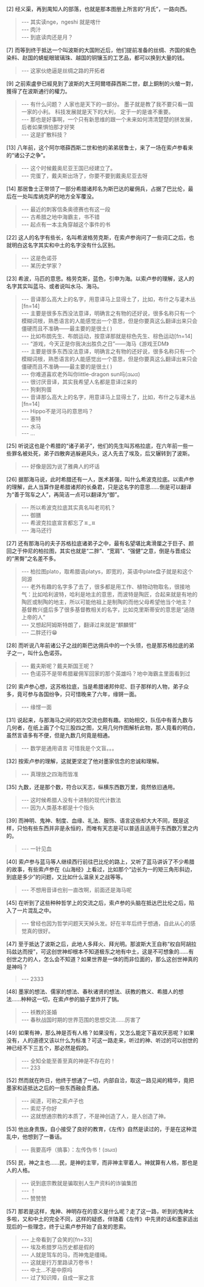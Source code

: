 
[2] 经义渠，再到禺知人的部落，也就是那本图册上所言的“月氏”，一路向西。
>--- 其实读nge，ngeshi 就是喀什<br>
>--- 肉汁<br>
>--- 到底读肉还是月？<br>

[7] 而等到终于抵达一个叫波斯的大国附近后，他们提前准备的丝绸、齐国的紫色染料、赵国的蜻蜓眼玻璃珠、越国的铜镶玉的工艺品，都可以换到大量的钱。
>--- 这家伙绝逼是丝绸之路的开拓者<br>

[9] 之前索盧參已經見到了波斯的大王阿爾塔薛西斯二世，獻上銅制的火槍一對，獲得了在波斯通行的權力。
>--- 有什么问题？ 人家也是天下的一部分。 墨子就是教了我不要只看一国一家的小利。 科技发展就是天下的大利， 定于一的是谁不重要。<br>
>--- 那也是好事啊，一个只有新思维的跟一个未来如何清清楚楚的拼发展，后者如果惧怕那才好笑<br>
>--- 这是扩散科技？<br>

[13] 八年前，这个阿尔塔薛西斯二世和他的弟弟居鲁士，来了一场在索卢参看来的“诸公子之争”。
>--- 这个时候戴奥尼亚王国已经建立了。<br>
>--- 完蛋了，戴夫斯出场了，你要不要到戴奥尼亚去呀<br>

[14] 那居鲁士正带领了一部分希腊诸邦名为斯巴达的雇佣兵，占据了巴比伦，最后在一处叫库纳克萨的地方全军覆没。
>--- 最近的刺客信条奥德赛也有这一段<br>
>--- 古希腊之地中海霸主，书不错<br>
>--- 起点有一本主角穿越这个事件的书<br>

[22] 这人的名字有些长，名叫希波格劳克斯，在索卢参询问了一些词汇之后，也就明白这名字其实和中土的名字没有什么区别。
>--- 这是色诺芬<br>
>--- 某历史学家？<br>

[23] 希波，马匹的意思。格劳克斯，蓝色，引申为海。以索卢参的理解，这人的名字其实叫蓝马、或者说叫水马、海马。
>--- 音译那么高大上的名字，用意译马上显得土了，比如，布什之与灌木丛[fn=14]<br>
>--- 主要是很多东西没法意译，明确言之有物的还好说，很多名称只有一个模糊词根，熟悉语言的人能感觉出一个意思，但是你要真这么翻译出来只会僵硬而且不准确——最主要的是很土( )<br>
>--- 比如布朗先生、布朗运动，按意译那就是棕色先生、棕色运动[fn=14]<br>
>--- “游戏，今天正是你我决出胜负之日”——海马《游戏王DM》<br>
>--- 主要是很多东西没法意译，明确言之有物的还好说，很多名称只有一个模糊词根，熟悉语言的人能感觉出一个意思，但是你要真这么翻译出来只会僵硬而且不准确——最主要的是很土( )<br>
>--- 你难道喜欢老外叫你little-dragon  sun吗(ಡωಡ)<br>
>--- 很讨厌音译，其实我希望人名都是意译过来的<br>
>--- 狗剩狗蛋<br>
>--- 音译那么高大上的名字，用意译马上显得土了，比如，布什之与灌木丛[fn=14]<br>
>--- Hippo不是河马的意思吗？<br>
>--- 塞特<br>
>--- 水马<br>
>--- …<br>

[25] 听说这也是个希腊的“诸子弟子”，他们的先生叫苏格拉底，在六年前一些一些罪名被处死，弟子四散奔逃躲避风头，这人先去了埃及，后又辗转到了波斯。
>--- 好像是因为说了雅典人的坏话<br>

[26] 据那海马说，此时希腊还有一人，医术甚强，叫什么希波克拉底。以索卢参的理解，此人当算作是希腊诸邦的长桑君，只是这名字的意思……倒是可以翻译为“善于驾车之人”，再简洁一点可以翻译为“御”。
>--- 所以希波克拉底其实真名叫老司机？<br>
>--- 御膳<br>
>--- 希波克拉底宣言都忘了ㅍ_ㅍ<br>
>--- 海马还行<br>

[27] 还有那海马的夫子苏格拉底诸弟子之中，最有名望堪比禽滑厘之于巨子、颜回之于仲尼的柏拉图，其实也就是“二胖”、“宽肩”、“强健”之意，倒是与晋成公的“黑臀”之名差不多。
>--- 柏拉图plato，取希腊语platys，即宽的，英语中plate盘子就是和这个同源<br>
>--- 老外有趣的名字多了去了，很多都是用工作、植物动物取名，很接地气：比如哈利波特，哈利是地主的意思，而波特是陶匠，合起来就是有地的陶匠或制陶的地主，所以可能他祖上是制陶的而他父母希望他当个地主？
基督教兴盛后多了很多基督教相关的名字，比如克里斯蒂安的意思是“追随上帝的人”<br>
>--- 又想起阿姆斯特朗了，翻译过来就是“麒麟臂”<br>
>--- 二胖还行😁<br>

[28] 而听说八年前诸公子之战的斯巴达佣兵中的一个头领，也是那苏格拉底的弟子之一，叫什么色诺芬。
>--- 戴夫斯呢？戴夫斯国王呢？<br>
>--- 色诺芬不是带希腊雇佣军回家的那个英雄吗？地中海霸主里面看到过<br>

[29] 索卢参心想，这苏格拉底，当是希腊诸邦仲尼、巨子那样的人物，弟子众多，竟可参与各国纷争，只可惜晚来了六年，缘锵一面。
>--- 缘悭一面<br>

[31] 说起来，与那海马之间的初次交流也颇有趣。初始相交，队伍中有善九数与几何者，在纸上画了个勾三股四之图，又用几何作图解析此物，那人竟看的明白，虽然言语多有不便，但是九数几何竟是相通。
>--- 数学是通用语言
可惜我是个文盲。。。<br>

[32] 按索卢参的理解，这就更坚定了他对墨家信念的忠诚和理解。
>--- 真理放之四海而皆准<br>

[35] 九数，还是那个数，符合以天志，纵横东西数万里，竟然依旧通用。
>--- 这时候希腊人没有十进制的现代计数法<br>
>--- 因为人类基本都是十个指头<br>

[39] 而神明、鬼神、制度、血缘、礼法、服饰、语言这些却大大不同，既是这样，只怕有些东西并非是永恒的，而唯有天志是可以普适且适用于东西数万里之内的。
>--- 一针见血<br>

[40] 索卢参与蓝马等人继续西行前往巴比伦的路上，又听了蓝马讲诉了不少希腊的故事，有些索卢参在《山海经》上看过，比如那个“边长为一的矩三角形斜边，到底是多少”的问题，又比如什么温泉关之战等等。
>--- 不想用音译也别一直改啊，前面还是海马呢<br>

[45] 在听到了这些种种哲学上的交流之后，索卢参的头脑在抵达巴比伦之后，陷入了一片混乱之中。
>--- 曾经也因为哲学问题天天掉头发。好在半年后终于想通，自此从心的感觉真的很好。<br>

[47] 至于抵达了波斯之后，此地人多拜火、拜光明。那波斯大王自称“权自阿胡拉玛兹达而授”，可这创世神却根本不知道极东之地有中土，这是不可想象的……有创世之力的人，怎么会不知道？如果世界是一体的而非位面的，那么这创世神真的是神吗？
>--- 2333<br>

[48] 墨家的想法、儒家的想法、春秋诸贤的想法、祆教的教义、希腊人的想法……种种这一切，在索卢参的脑子里炸开了锅。
>--- 袄教的圣婚<br>
>--- 春秋战国时期的世界范围的思想交流……厉害了<br>

[49] 如果有神，那么神是否有人格？如果没有，又怎么能定下喜欢厌恶呢？如果没有，人的道德又该以什么为标准？可这一路走来，听过的神、听过的可以创世的神已经不下三五个，那必然是假的。
>--- 全知全能至善至真的神是不存在的！<br>
>--- 233<br>

[52] 然而就在昨日，他终于想通了一切，内部自洽，取这一路见闻的精华，竟把墨家和适抵达之后的一些东西融会贯通。
>--- 闻道，可称之索卢子也<br>
>--- 索尼子你好<br>
>--- 这就想通宗教的本质了，不是神创造了人，是人创造了神。<br>

[53] 他出身贵族，自小接受了良好的教育，《左传》自然是读过的，于是在这种混乱中，他想到了一番话。
>--- 我要高呼（搞事）：左传伪书！(ಡωಡ)<br>

[55] 民，神之主也……民，是神的主宰，而非神主宰着人。神就算有人格，那也是人的人格。
>--- 说到底宗教就是骗取别人生产资料的诈骗集团<br>
>--- ！<br>
>--- 赞赞赞<br>

[57] 那若是这样，鬼神、神明存在的意义是什么呢？走了这一路，听到的鬼神太多啦，又和中土的完全不同，这样的疑惑，伴随着《左传》中先贤的话和墨家适出现后的一些理念，终于让索卢参开始了自发的思索。
>--- 上帝看到了会笑的[fn=33]<br>
>--- 埃及希腊罗马历史都是假的<br>
>--- 人就是驾车的马，而神鬼是缰绳。<br>
>--- 这就是行万里路读万卷书！<br>
>--- 中土...不是中原吗<br>
>--- 过了知识障，自成一家之言<br>
